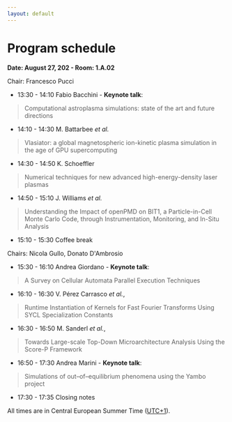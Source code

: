 ```yaml
---
layout: default
---
```


# Program schedule

<!-- TBA -->

**Date: August 27, 202 - Room: 1.A.02**

Chair: Francesco Pucci

- 13:30 - 14:10 Fabio Bacchini - **Keynote talk**: 
> Computational astroplasma simulations: state of the art and future directions
- 14:10 - 14:30 M. Battarbee *et al.*
> Vlasiator: a global magnetospheric ion-kinetic plasma simulation in the age of GPU supercomputing
- 14:30 - 14:50 K. Schoeffler
> Numerical techniques for new advanced high-energy-density laser plasmas
- 14:50 - 15:10 J. Williams *et al.*
> Understanding the Impact of openPMD on BIT1, a Particle-in-Cell Monte Carlo Code, through Instrumentation, Monitoring, and In-Situ Analysis

- 15:10 - 15:30 Coffee break

Chairs: Nicola Gullo, Donato D'Ambrosio 

- 15:30 - 16:10 Andrea Giordano - **Keynote talk**: 
> A Survey on Cellular Automata Parallel Execution Techniques
- 16:10 - 16:30 V. Pérez Carrasco *et al.*, 
> Runtime Instantiation of Kernels for Fast Fourier Transforms Using SYCL Specialization Constants
- 16:30 - 16:50 M. Sanderl *et al.*,
> Towards Large-scale Top-Down Microarchitecture Analysis Using the Score-P Framework
- 16:50 - 17:30 Andrea Marini - **Keynote talk**: 
> Simulations of out–of–equilibrium phenomena using the Yambo project

- 17:30 - 17:35 Closing notes

All times are in Central European Summer Time ([UTC+1](https://www.timeanddate.com/worldclock/spain/madrid)).

<!-- The complete EuroPar program is available at [https://2024.euro-par.org/program/](https://2024.euro-par.org/program/). 
-->

